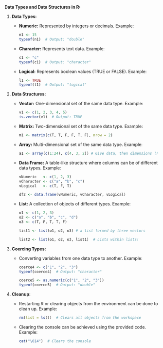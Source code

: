 **Data Types and Data Structures in R:**

1. **Data Types:**
   - **Numeric:** Represented by integers or decimals. Example:
     ```R
     n1 <- 15
     typeof(n1)  # Output: "double"
     ```
   - **Character:** Represents text data. Example:
     ```R
     c1 <- "c"
     typeof(c1)  # Output: "character"
     ```
   - **Logical:** Represents boolean values (TRUE or FALSE). Example:
     ```R
     l1 <- TRUE
     typeof(l1)  # Output: "logical"
     ```

2. **Data Structures:**
   - **Vector:** One-dimensional set of the same data type. Example:
     ```R
     v1 <- c(1, 2, 3, 4, 5)
     is.vector(v1)  # Output: TRUE
     ```
   - **Matrix:** Two-dimensional set of the same data type. Example:
     ```R
     m1 <- matrix(c(T, T, F, F, T, F), nrow = 2)

     ```
   - **Array:** Multi-dimensional set of the same data type. Example:
     ```R
     a1 <- array(c(1:24), c(4, 3, 2)) # Give data, then dimensions (rows, columns, tables)

     ```
   - **Data Frame:** A table-like structure where columns can be of different data types. Example:
     ```R
     vNumeric   <- c(1, 2, 3)
     vCharacter <- c("a", "b", "c")
     vLogical   <- c(T, F, T)

     df2 <- data.frame(vNumeric, vCharacter, vLogical)
     ```
   - **List:** A collection of objects of different types. Example:
     ```R
     o1 <- c(1, 2, 3)
     o2 <- c("a", "b", "c", "d")
     o3 <- c(T, F, T, T, F)

     list1 <- list(o1, o2, o3) # a list formed by three vectors

     list2 <- list(o1, o2, o3, list1)  # Lists within lists!
     ```

3. **Coercing Types:**
   - Converting variables from one data type to another. Example:
     ```R
     coerce4 <- c("1", "2", "3")
     typeof(coerce4)  # Output: "character"

     coerce5 <- as.numeric(c("1", "2", "3"))
     typeof(coerce5)  # Output: "double"
     ```
4. **Cleanup:**
   - Restarting R or clearing objects from the environment can be done to clean up. Example:
     ```R
     rm(list = ls())  # Clears all objects from the workspace
     ```
   - Clearing the console can be achieved using the provided code. Example:
     ```R
     cat("\014")  # Clears the console
     ```
